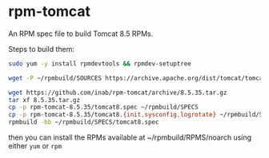 rpm-tomcat
==========

An RPM spec file to build Tomcat 8.5 RPMs.

Steps to build them:

```bash
sudo yum -y install rpmdevtools && rpmdev-setuptree

wget -P ~/rpmbuild/SOURCES https://archive.apache.org/dist/tomcat/tomcat-8/v8.5.35/bin/apache-tomcat-8.5.35.tar.gz

wget https://github.com/inab/rpm-tomcat/archive/8.5.35.tar.gz
tar xf 8.5.35.tar.gz
cp -p rpm-tomcat-8.5.35/tomcat8.spec ~/rpmbuild/SPECS
cp -p rpm-tomcat-8.5.35/tomcat8.{init,sysconfig,logrotate} ~/rpmbuild/SOURCES
rpmbuild -bb ~/rpmbuild/SPECS/tomcat8.spec
```

then you can install the RPMs available at ~/rpmbuild/RPMS/noarch using either `yum` or `rpm`
